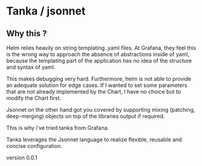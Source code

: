 # Tanka / jsonnet

## Why this ?

Helm relies heavily on string templating .yaml files.
At Grafana, they feel this is the wrong way to approach the absence of abstractions inside of yaml, because the templating part of the application has no idea of the structure and syntax of yaml.

This makes debugging very hard. Furthermore, helm is not able to provide an adequate solution for edge cases. If I wanted to set some parameters that are not already implemented by the Chart, I have no choice but to modify the Chart first.

Jsonnet on the other hand got you covered by supporting mixing (patching, deep-merging) objects on top of the libraries output if required.

This is why i've tried tanka from Grafana.

Tanka leverages the Jsonnet language to realize flexible, reusable and concise configuration.

version 0.0.1
